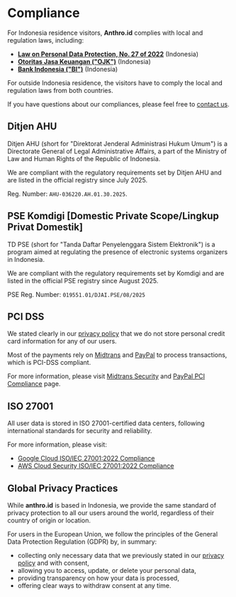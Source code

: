 # Compliance
For Indonesia residence visitors, **Anthro.id** complies with local and regulation laws, including:
- [**Law on Personal Data Protection, No. 27 of 2022**](https://peraturan.bpk.go.id/Details/229798/uu-no-27-tahun-2022) (Indonesia)
- [**Otoritas Jasa Keuangan ("OJK")**](http://ojk.go.id/) (Indonesia)
- [**Bank Indonesia ("BI")**](https://www.bi.go.id/) (Indonesia)

For outside Indonesia residence, the visitors have to comply the local and regulation laws from both countries.

If you have questions about our compliances, please feel free to [contact us](https://anthro.id/contact).

## Ditjen AHU
Ditjen AHU (short for "Direktorat Jenderal Administrasi Hukum Umum") is a Directorate General of Legal Administrative Affairs, a part of the Ministry of Law and Human Rights of the Republic of Indonesia.

We are compliant with the regulatory requirements set by Ditjen AHU and are listed in the official registry since July 2025.

Reg. Number: `AHU-036220.AH.01.30.2025`.

## PSE Komdigi [Domestic Private Scope/Lingkup Privat Domestik]
TD PSE (short for "Tanda Daftar Penyelenggara Sistem Elektronik") is a program aimed at regulating the presence of electronic systems organizers in Indonesia.

We are compliant with the regulatory requirements set by Komdigi and are listed in the official PSE registry since August 2025.

PSE Reg. Number: `019551.01/DJAI.PSE/08/2025`

## PCI DSS
We stated clearly in our [privacy policy](/legal/consumer/privacy) that we do not store personal credit card information for any of our users.

Most of the payments rely on [Midtrans](https://midtrans.com) and [PayPal](https://paypal.com) to process transactions, which is PCI-DSS compliant.

For more information, please visit [Midtrans Security](https://midtrans.com/security) and [PayPal PCI Compliance](https://www.paypal.com/id/webapps/mpp/pci-compliance?locale.x=en_ID) page.

## ISO 27001
All user data is stored in ISO 27001-certified data centers, following international standards for security and reliability.

For more information, please visit:
- [Google Cloud ISO/IEC 27001:2022 Compliance](https://cloud.google.com/security/compliance/iso-27001)
- [AWS Cloud Security ISO/IEC 27001:2022 Compliance](https://aws.amazon.com/compliance/iso-27001-faqs/)

## Global Privacy Practices
While **anthro.id** is based in Indonesia, we provide the same standard of privacy protection to all our users around the world, regardless of their country of origin or location.

For users in the European Union, we follow the principles of the General Data Protection Regulation (GDPR) by, in summary:
- collecting only necessary data that we previously stated in our [privacy policy](/legal/consumer/privacy) and with consent,
- allowing you to access, update, or delete your personal data,
- providing transparency on how your data is processed,
- offering clear ways to withdraw consent at any time.